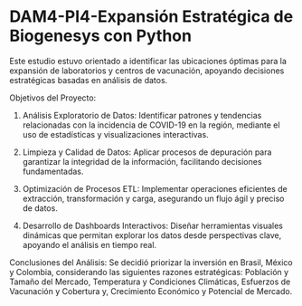 # DAM4-PI4-Expansión Estratégica de Biogenesys con Python

Este estudio estuvo orientado a identificar las ubicaciones óptimas para la expansión de laboratorios y centros de vacunación, apoyando decisiones estratégicas basadas en análisis de datos.

Objetivos del Proyecto:

1. Análisis Exploratorio de Datos: Identificar patrones y tendencias relacionadas con la incidencia de COVID-19 en la región, mediante el uso de estadísticas y visualizaciones interactivas.

2. Limpieza y Calidad de Datos: Aplicar procesos de depuración para garantizar la integridad de la información, facilitando decisiones fundamentadas.

3. Optimización de Procesos ETL: Implementar operaciones eficientes de extracción, transformación y carga, asegurando un flujo ágil y preciso de datos.

4. Desarrollo de Dashboards Interactivos: Diseñar herramientas visuales dinámicas que permitan explorar los datos desde perspectivas clave, apoyando el análisis en tiempo real.



Conclusiones del Análisis:
Se decidió priorizar la inversión en Brasil, México y Colombia, considerando las siguientes razones estratégicas: Población y Tamaño del Mercado, Temperatura y Condiciones Climáticas, Esfuerzos de Vacunación y Cobertura y, Crecimiento Económico y Potencial de Mercado.
